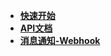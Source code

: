 <!-- _sidebar.md -->
- [**快速开始**](README.md)
- [**API文档**](OpenApi-Reference.md)
- [**消息通知-Webhook**](webhook-docs.md)
